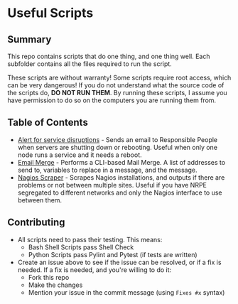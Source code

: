 # Useful Scripts

## Summary

This repo contains scripts that do one thing, and one thing well. Each subfolder contains all the files required to run the script.

These scripts are without warranty! Some scripts require root access, which can be very dangerous! If you do not understand what the source code of the scripts do, **DO NOT RUN THEM**. By running these scripts, I assume you have permission to do so on the computers you are running them from.

## Table of Contents

- [Alert for service disruptions](/alerts) - Sends an email to Responsible People when servers are shutting down or rebooting. Useful when only one node runs a service and it needs a reboot.
- [Email Merge](/email_list) - Performs a CLI-based Mail Merge. A list of addresses to send to, variables to replace in a message, and the message.
- [Nagios Scraper](/nagios-scraper/) - Scrapes Nagios installations, and outputs if there are problems or not between multiple sites. Useful if you have NRPE segregated to different networks and only the Nagios interface to use between them.

## Contributing

- All scripts need to pass their testing. This means:
  - Bash Shell Scripts pass Shell Check
  - Python Scripts pass Pylint and Pytest (if tests are written)
- Create an issue above to see if the issue can be resolved, or if a fix is needed. If a fix is needed, and you're willing to do it:
  - Fork this repo
  - Make the changes
  - Mention your issue in the commit message (using `Fixes #x` syntax)